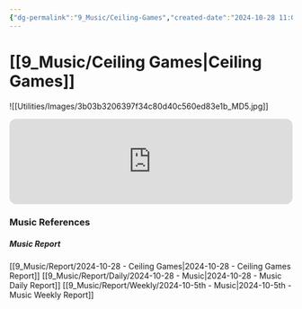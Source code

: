 ```yaml
---
{"dg-permalink":"9_Music/Ceiling-Games","created-date":"2024-10-28 11:03:06 pm","date":"2024-10-28","type":"music","tags":["music"],"aliases":null,"title":"Ceiling Games","music-url":"https://open.spotify.com/track/3ATRPvWFMu2F1U8b1Bh7ep","album":"The Queen's Gambit (Music from the Netflix Limited Series)","album-release-date":"2020-10-23","album-url":"https://open.spotify.com/album/7Gdn94u4xTxoIpfq2rZci9","cover":"![[Utilities/Images/3b03b3206397f34c80d40c560ed83e1b_MD5.jpg]]","cover-url":"https://i.scdn.co/image/ab67616d00001e025c31c2a42a670aef0c883c43","artists":"Carlos Rafael Rivera","added-at":"Mon Oct 28 2024 - 오후 11:03:08","rating":"⭐⭐⭐⭐⭐⭐⭐⭐⭐","dg-publish":true,"permalink":"/9_Music/Ceiling-Games/","dgPassFrontmatter":true,"noteIcon":"1"}
---
```


# [[9_Music/Ceiling Games\|Ceiling Games]]
![[Utilities/Images/3b03b3206397f34c80d40c560ed83e1b_MD5.jpg]]


<div class="container-root"><span></span></div><div><div class="container-root"><iframe style="border-radius:12px" src="https://open.spotify.com/embed/track/3ATRPvWFMu2F1U8b1Bh7ep?utm_source=generator" width="100%" height="152" frameborder="0" allowfullscreen="" allow="autoplay; clipboard-write; encrypted-media; fullscreen; picture-in-picture" loading="lazy"></iframe></div></div>



### Music References
##### Music Report
[[9_Music/Report/2024-10-28 - Ceiling Games\|2024-10-28 - Ceiling Games Report]]
[[9_Music/Report/Daily/2024-10-28 - Music\|2024-10-28 - Music Daily Report]]
[[9_Music/Report/Weekly/2024-10-5th - Music\|2024-10-5th - Music Weekly Report]]





